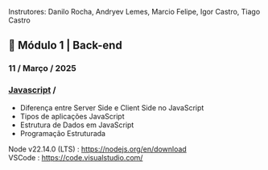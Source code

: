 Instrutores: Danilo Rocha, Andryev Lemes, Marcio Felipe, Igor Castro, Tiago Castro

## 📙 Módulo 1 | Back-end

### 11 / Março / 2025

### [Javascript](Javascript.md) /
- Diferença entre Server Side e Client Side no JavaScript
- Tipos de aplicações JavaScript
- Estrutura de Dados em JavaScript
- Programação Estruturada

Node v22.14.0 (LTS) : https://nodejs.org/en/download </br>
VSCode : https://code.visualstudio.com/